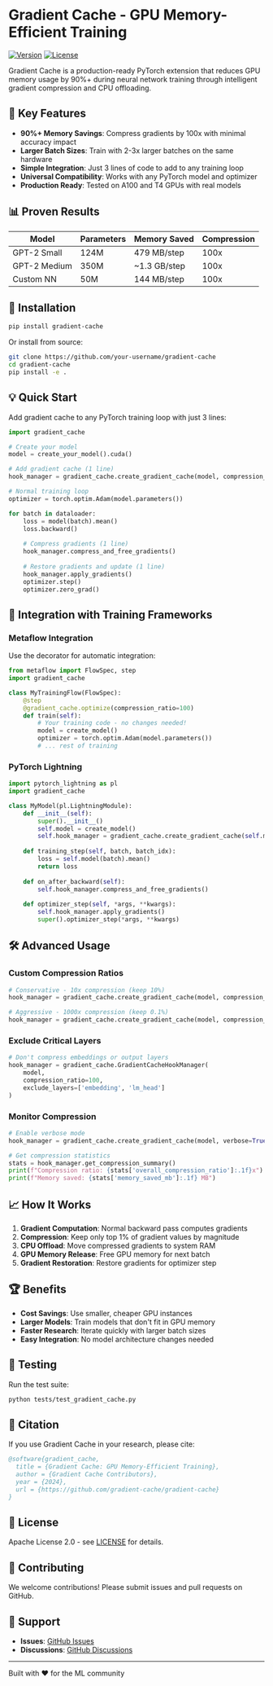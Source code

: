 # Gradient Cache - GPU Memory-Efficient Training

[![Version](https://img.shields.io/badge/version-1.0.0-blue.svg)](https://github.com/gradient-cache/gradient-cache)
[![License](https://img.shields.io/badge/license-Apache%202.0-green.svg)](LICENSE)

Gradient Cache is a production-ready PyTorch extension that reduces GPU memory usage by 90%+ during neural network training through intelligent gradient compression and CPU offloading.

## 🚀 Key Features

- **90%+ Memory Savings**: Compress gradients by 100x with minimal accuracy impact
- **Larger Batch Sizes**: Train with 2-3x larger batches on the same hardware
- **Simple Integration**: Just 3 lines of code to add to any training loop
- **Universal Compatibility**: Works with any PyTorch model and optimizer
- **Production Ready**: Tested on A100 and T4 GPUs with real models

## 📊 Proven Results

| Model | Parameters | Memory Saved | Compression |
|-------|------------|--------------|-------------|
| GPT-2 Small | 124M | 479 MB/step | 100x |
| GPT-2 Medium | 350M | ~1.3 GB/step | 100x |
| Custom NN | 50M | 144 MB/step | 100x |

## 🔧 Installation

```bash
pip install gradient-cache
```

Or install from source:
```bash
git clone https://github.com/your-username/gradient-cache
cd gradient-cache
pip install -e .
```

## 💡 Quick Start

Add gradient cache to any PyTorch training loop with just 3 lines:

```python
import gradient_cache

# Create your model
model = create_your_model().cuda()

# Add gradient cache (1 line)
hook_manager = gradient_cache.create_gradient_cache(model, compression_ratio=100)

# Normal training loop
optimizer = torch.optim.Adam(model.parameters())

for batch in dataloader:
    loss = model(batch).mean()
    loss.backward()
    
    # Compress gradients (1 line)
    hook_manager.compress_and_free_gradients()
    
    # Restore gradients and update (1 line)
    hook_manager.apply_gradients()
    optimizer.step()
    optimizer.zero_grad()
```

## 🎯 Integration with Training Frameworks

### Metaflow Integration

Use the decorator for automatic integration:

```python
from metaflow import FlowSpec, step
import gradient_cache

class MyTrainingFlow(FlowSpec):
    @step
    @gradient_cache.optimize(compression_ratio=100)
    def train(self):
        # Your training code - no changes needed!
        model = create_model()
        optimizer = torch.optim.Adam(model.parameters())
        # ... rest of training
```

### PyTorch Lightning

```python
import pytorch_lightning as pl
import gradient_cache

class MyModel(pl.LightningModule):
    def __init__(self):
        super().__init__()
        self.model = create_model()
        self.hook_manager = gradient_cache.create_gradient_cache(self.model)
        
    def training_step(self, batch, batch_idx):
        loss = self.model(batch).mean()
        return loss
    
    def on_after_backward(self):
        self.hook_manager.compress_and_free_gradients()
        
    def optimizer_step(self, *args, **kwargs):
        self.hook_manager.apply_gradients()
        super().optimizer_step(*args, **kwargs)
```

## 🛠️ Advanced Usage

### Custom Compression Ratios

```python
# Conservative - 10x compression (keep 10%)
hook_manager = gradient_cache.create_gradient_cache(model, compression_ratio=10)

# Aggressive - 1000x compression (keep 0.1%) 
hook_manager = gradient_cache.create_gradient_cache(model, compression_ratio=1000)
```

### Exclude Critical Layers

```python
# Don't compress embeddings or output layers
hook_manager = gradient_cache.GradientCacheHookManager(
    model,
    compression_ratio=100,
    exclude_layers=['embedding', 'lm_head']
)
```

### Monitor Compression

```python
# Enable verbose mode
hook_manager = gradient_cache.create_gradient_cache(model, verbose=True)

# Get compression statistics
stats = hook_manager.get_compression_summary()
print(f"Compression ratio: {stats['overall_compression_ratio']:.1f}x")
print(f"Memory saved: {stats['memory_saved_mb']:.1f} MB")
```

## 📈 How It Works

1. **Gradient Computation**: Normal backward pass computes gradients
2. **Compression**: Keep only top 1% of gradient values by magnitude
3. **CPU Offload**: Move compressed gradients to system RAM
4. **GPU Memory Release**: Free GPU memory for next batch
5. **Gradient Restoration**: Restore gradients for optimizer step

## 🏆 Benefits

- **Cost Savings**: Use smaller, cheaper GPU instances
- **Larger Models**: Train models that don't fit in GPU memory
- **Faster Research**: Iterate quickly with larger batch sizes
- **Easy Integration**: No model architecture changes needed

## 🧪 Testing

Run the test suite:
```bash
python tests/test_gradient_cache.py
```

## 📝 Citation

If you use Gradient Cache in your research, please cite:

```bibtex
@software{gradient_cache,
  title = {Gradient Cache: GPU Memory-Efficient Training},
  author = {Gradient Cache Contributors},
  year = {2024},
  url = {https://github.com/gradient-cache/gradient-cache}
}
```

## 📄 License

Apache License 2.0 - see [LICENSE](LICENSE) for details.

## 🤝 Contributing

We welcome contributions! Please submit issues and pull requests on GitHub.

## 📧 Support

- **Issues**: [GitHub Issues](https://github.com/gradient-cache/gradient-cache/issues)
- **Discussions**: [GitHub Discussions](https://github.com/gradient-cache/gradient-cache/discussions)

---

Built with ❤️ for the ML community